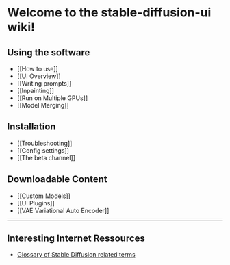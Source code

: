 # Welcome to the stable-diffusion-ui wiki!

## Using the software
*  [[How to use]]
*  [[UI Overview]]
*  [[Writing prompts]]
*  [[Inpainting]]
*  [[Run on Multiple GPUs]]
*  [[Model Merging]]

## Installation
*  [[Troubleshooting]]
*  [[Config settings]]
*  [[The beta channel]]

## Downloadable Content
* [[Custom Models]]
* [[UI Plugins]]
* [[VAE Variational Auto Encoder]]

***
## Interesting Internet Ressources
* [Glossary of Stable Diffusion related terms](https://theally.notion.site/The-Definitive-Stable-Diffusion-Glossary-1d1e6d15059c41e6a6b4306b4ecd9df9)